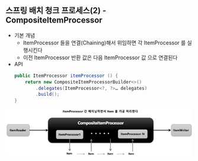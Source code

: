 ## 스프링 배치 청크 프로세스(2) - CompositeItemProcessor

- 기본 개념
  - ItemProcessor 들을 연결(Chaining)해서 위임하면 각 ItemProcessor 를 실행시킨다
  - 이전 ItemProcessor 반환 값은 다음 ItemProcessor 값 으로 연결된다
- API
    ```java
    public ItemProcessor itemProcessor () {
        return new CompositeItemProcessorBuilder<>()
            .delegates(ItemProcessor<?, ?>… delegates)
            .build();
    }
    ```
<img src="../../images/section10/composite-item-processor.png" alt="composite-item-processor">
